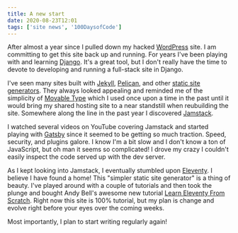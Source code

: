 ```yaml
---
title: A new start
date: 2020-08-23T12:01
tags: ['site news', '100DaysofCode']
---
```


After almost a year since I pulled down my hacked [WordPress](https://wordpress.org/) site.  I am committing to get this site back up and running.  For years I've been playing with and learning [Django](https://djangoproject.com/).  It's a great tool, but I don't really have the time to devote to developing and running a full-stack site in Django.

I've seen many sites built with [Jekyll](https://jekyllrb.com), [Pelican](https://blog.getpelican.com), and other [static site generators](https://www.netlify.com/blog/2020/04/14/what-is-a-static-site-generator-and-3-ways-to-find-the-best-one/). They always looked appealing and reminded me of the simplicity of [Movable Type](https://movabletype.org) which I used once upon a time in the past until it would bring my shared hosting site to a near standstill when reubuilding the site.  Somewhere along the line in the past year I discovered [Jamstack](https://github.com/automata/awesome-jamstack). 

I watched several videos on YouTube covering Jamstack and started playing with [Gatsby](https://www.gatsbyjs.com) since it seemed to be getting so much traction. Speed, security, and plugins galore. I know I'm a bit slow and I don't know a ton of JavaScript, but oh man it seems so complicated!  I drove my crazy I couldn't easily inspect the code served up with the dev server.

As I kept looking into Jamstack, I eventually stumbled upon [Eleventy](https://www.11ty.dev). I believe I have found a home! This "simpler static site generator" is a thing of beauty.  I've played around with a couple of tutorials and then took the plunge and bought Andy Bell's awesome new tutorial [Learn Eleventy From Scratch](https://piccalil.li/course/learn-eleventy-from-scratch/). Right now this site is 100% tutorial, but my plan is change and evolve right before your eyes over the coming weeks.

Most importantly, I plan to start writing regularly again!